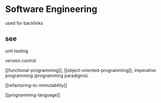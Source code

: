 # Software Engineering

used for backlinks

## see

unit testing

version control

[[functional-programming]], [[object-oriented-programming]], imperative programming (programming paradigms)

[[refactoring-to-immutability]]

[[programming-language]]
